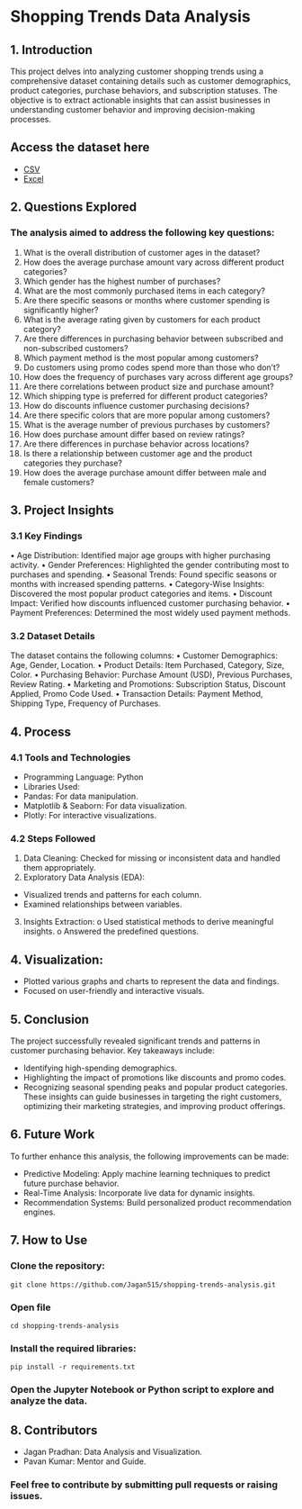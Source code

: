 # Shopping Trends Data Analysis
## 1. Introduction
This project delves into analyzing customer shopping trends using a comprehensive dataset containing details such as customer demographics, product categories, purchase behaviors, and subscription statuses. The objective is to extract actionable insights that can assist businesses in understanding customer behavior and improving decision-making processes.
## Access the dataset here
-	[CSV](https://github.com/Jagan515/shopping-trends-analysis/blob/main/shopping_trends_updated.csv)
-	[Excel](https://github.com/Jagan515/shopping-trends-analysis/blob/main/shopping_trends_updated.xlsx)
 
## 2. Questions Explored
### The analysis aimed to address the following key questions:
1.	What is the overall distribution of customer ages in the dataset?
2.	How does the average purchase amount vary across different product categories?
3.	Which gender has the highest number of purchases?
4.	What are the most commonly purchased items in each category?
5.	Are there specific seasons or months where customer spending is significantly higher?
6.	What is the average rating given by customers for each product category?
7.	Are there differences in purchasing behavior between subscribed and non-subscribed customers?
8.	Which payment method is the most popular among customers?
9.	Do customers using promo codes spend more than those who don’t?
10.	How does the frequency of purchases vary across different age groups?
11.	Are there correlations between product size and purchase amount?
12.	Which shipping type is preferred for different product categories?
13.	How do discounts influence customer purchasing decisions?
14.	Are there specific colors that are more popular among customers?
15.	What is the average number of previous purchases by customers?
16.	How does purchase amount differ based on review ratings?
17.	Are there differences in purchase behavior across locations?
18.	Is there a relationship between customer age and the product categories they purchase?
19.	How does the average purchase amount differ between male and female customers?
 
## 3. Project Insights
### 3.1 Key Findings
•	Age Distribution: Identified major age groups with higher purchasing activity.
•	Gender Preferences: Highlighted the gender contributing most to purchases and spending.
•	Seasonal Trends: Found specific seasons or months with increased spending patterns.
•	Category-Wise Insights: Discovered the most popular product categories and items.
•	Discount Impact: Verified how discounts influenced customer purchasing behavior.
•	Payment Preferences: Determined the most widely used payment methods.
### 3.2 Dataset Details
The dataset contains the following columns:
•	Customer Demographics: Age, Gender, Location.
•	Product Details: Item Purchased, Category, Size, Color.
•	Purchasing Behavior: Purchase Amount (USD), Previous Purchases, Review Rating.
•	Marketing and Promotions: Subscription Status, Discount Applied, Promo Code Used.
•	Transaction Details: Payment Method, Shipping Type, Frequency of Purchases.
 
## 4. Process
### 4.1 Tools and Technologies
-	Programming Language: Python
-	Libraries Used: 
  -	Pandas: For data manipulation.
  - Matplotlib & Seaborn: For data visualization.
  - Plotly: For interactive visualizations.
### 4.2 Steps Followed
1.	Data Cleaning: Checked for missing or inconsistent data and handled them appropriately.
2.	Exploratory Data Analysis (EDA): 
- Visualized trends and patterns for each column.
- Examined relationships between variables.
3.	Insights Extraction: 
o	Used statistical methods to derive meaningful insights.
o	Answered the predefined questions.
## 4.	Visualization: 
- Plotted various graphs and charts to represent the data and findings.
- Focused on user-friendly and interactive visuals.
 
## 5. Conclusion
The project successfully revealed significant trends and patterns in customer purchasing behavior. Key takeaways include:
- Identifying high-spending demographics.
-	Highlighting the impact of promotions like discounts and promo codes.
-	Recognizing seasonal spending peaks and popular product categories.
These insights can guide businesses in targeting the right customers, optimizing their marketing strategies, and improving product offerings.
 
## 6. Future Work
To further enhance this analysis, the following improvements can be made:
-	Predictive Modeling: Apply machine learning techniques to predict future purchase behavior.
-	Real-Time Analysis: Incorporate live data for dynamic insights.
-	Recommendation Systems: Build personalized product recommendation engines.
 
## 7. How to Use
### Clone the repository: 
```git clone https://github.com/Jagan515/shopping-trends-analysis.git```
### Open file
```cd shopping-trends-analysis```
### Install the required libraries:
```pip install -r requirements.txt ```
### Open the Jupyter Notebook or Python script to explore and analyze the data.
 
## 8. Contributors
- Jagan Pradhan: Data Analysis and Visualization.
- Pavan Kumar: Mentor and Guide.
### Feel free to contribute by submitting pull requests or raising issues.
